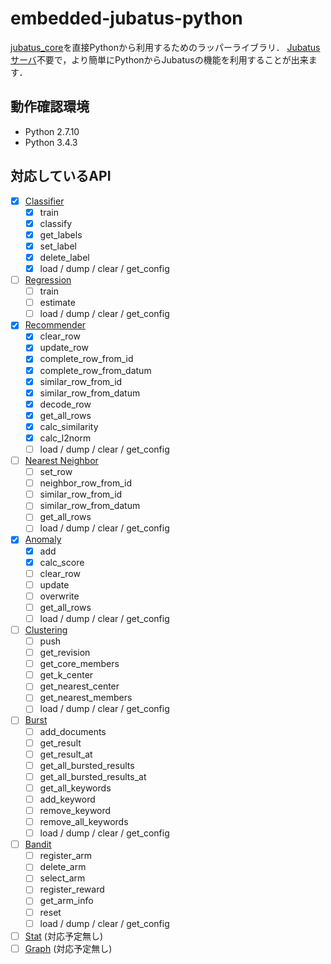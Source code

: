 # embedded-jubatus-python

[jubatus_core](https://github.com/jubatus/jubatus_core)を直接Pythonから利用するためのラッパーライブラリ．
[Jubatusサーバ](https://github.com/jubatus/jubatus)不要で，より簡単にPythonからJubatusの機能を利用することが出来ます．

## 動作確認環境

* Python 2.7.10
* Python 3.4.3

## 対応しているAPI

- [X] [Classifier](http://jubat.us/ja/api_classifier.html)
  - [X] train
  - [X] classify
  - [X] get_labels
  - [X] set_label
  - [X] delete_label
  - [X] load / dump / clear / get_config
- [ ] [Regression](http://jubat.us/ja/api_regression.html)
  - [ ] train
  - [ ] estimate
  - [ ] load / dump / clear / get_config
- [X] [Recommender](http://jubat.us/ja/api_recommender.html)
  - [X] clear_row
  - [X] update_row
  - [X] complete_row_from_id
  - [X] complete_row_from_datum
  - [X] similar_row_from_id
  - [X] similar_row_from_datum
  - [X] decode_row
  - [X] get_all_rows
  - [X] calc_similarity
  - [X] calc_l2norm
  - [ ] load / dump / clear / get_config
- [ ] [Nearest Neighbor](http://jubat.us/ja/api_nearest_neighbor.html)
  - [ ] set_row
  - [ ] neighbor_row_from_id
  - [ ] similar_row_from_id
  - [ ] similar_row_from_datum
  - [ ] get_all_rows
  - [ ] load / dump / clear / get_config
- [X] [Anomaly](http://jubat.us/ja/api_anomaly.html)
  - [X] add
  - [X] calc_score
  - [ ] clear_row
  - [ ] update
  - [ ] overwrite
  - [ ] get_all_rows
  - [ ] load / dump / clear / get_config
- [ ] [Clustering](http://jubat.us/ja/api_clustering.html)
  - [ ] push
  - [ ] get_revision
  - [ ] get_core_members
  - [ ] get_k_center
  - [ ] get_nearest_center
  - [ ] get_nearest_members
  - [ ] load / dump / clear / get_config
- [ ] [Burst](http://jubat.us/ja/api_burst.html)
  - [ ] add_documents
  - [ ] get_result
  - [ ] get_result_at
  - [ ] get_all_bursted_results
  - [ ] get_all_bursted_results_at
  - [ ] get_all_keywords
  - [ ] add_keyword
  - [ ] remove_keyword
  - [ ] remove_all_keywords
  - [ ] load / dump / clear / get_config
- [ ] [Bandit](http://jubat.us/ja/api_bandit.html)
  - [ ] register_arm
  - [ ] delete_arm
  - [ ] select_arm
  - [ ] register_reward
  - [ ] get_arm_info
  - [ ] reset
  - [ ] load / dump / clear / get_config
- [ ] [Stat](http://jubat.us/ja/api_stat.html) (対応予定無し)
- [ ] [Graph](http://jubat.us/ja/api_graph.html) (対応予定無し)
